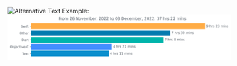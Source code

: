 <img
  src="https://github.com/<username>/<repository-name>/blob/<branch-name>/images/stat.svg"
  alt="Alternative Text"
/>
Example:
<img
  src="https://github.com/fuzz6001/fuzz6001/blob/main/images/stat.svg"
  alt="Avinal WakaTime Activity"
/>

